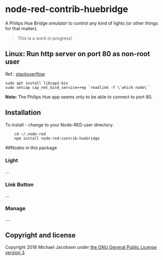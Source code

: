 # node-red-contrib-huebridge

A Philips Hue Bridge *emulator* to control any kind of lights (or other things for that matter).

> This is a work in progress!

## Linux: Run http server on port 80 as non-root user
Ref.: [stackoverflow](https://stackoverflow.com/questions/16573668/best-practices-when-running-node-js-with-port-80-ubuntu-linode)

    sudo apt install libcap2-bin
    sudo setcap cap_net_bind_service=+ep `readlink -f \`which node\``

**Note:** The Philips Hue app seems only to be able to connect to port 80.

## Installation
To install - change to your Node-RED user directory.

        cd ~/.node-red
        npm install node-red-contrib-huebridge

##Nodes in this package

### Light
...

### Link Button
...

### Manage
....

## Copyright and license

Copyright 2018 Michael Jacobsen under [the GNU General Public License version 3](LICENSE).